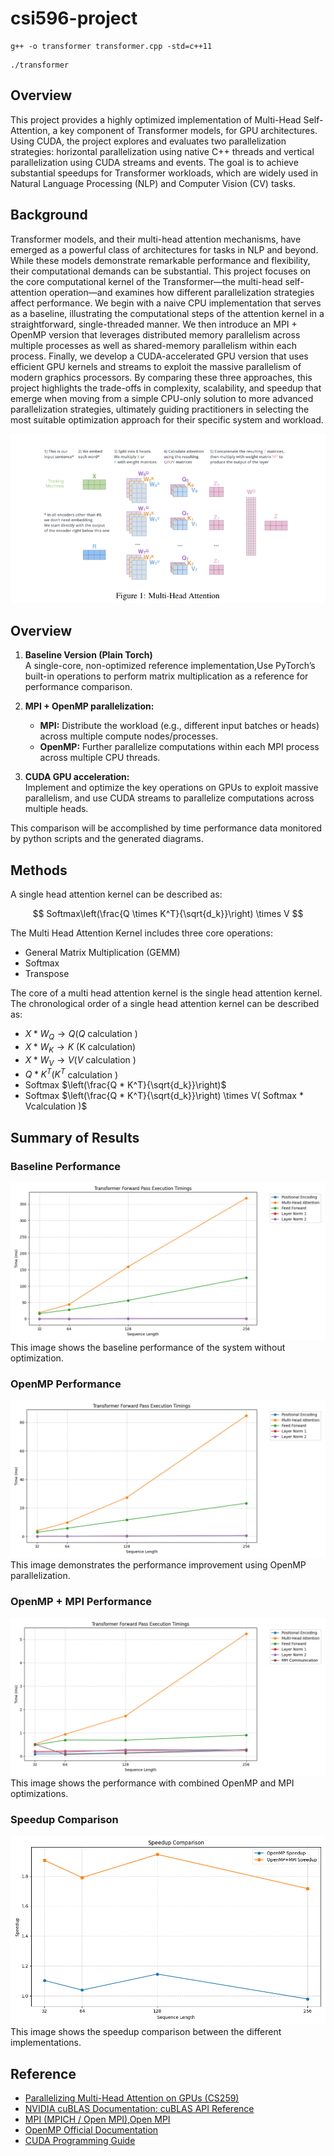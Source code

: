 # csi596-project

```
g++ -o transformer transformer.cpp -std=c++11
```

```
./transformer
```
## Overview
This project provides a highly optimized implementation of Multi-Head Self-Attention, a key component of Transformer models, for GPU architectures. Using CUDA, the project explores and evaluates two parallelization strategies: horizontal parallelization using native C++ threads and vertical parallelization using CUDA streams and events. The goal is to achieve substantial speedups for Transformer workloads, which are widely used in Natural Language Processing (NLP) and Computer Vision (CV) tasks.
## Background

Transformer models, and their multi-head attention mechanisms, have emerged as a powerful class of architectures for tasks in NLP and beyond. While these models demonstrate remarkable performance and flexibility, their computational demands can be substantial. This project focuses on the core computational kernel of the Transformer—the multi-head self-attention operation—and examines how different parallelization strategies affect performance. We begin with a naive CPU implementation that serves as a baseline, illustrating the computational steps of the attention kernel in a straightforward, single-threaded manner. We then introduce an MPI + OpenMP version that leverages distributed memory parallelism across multiple processes as well as shared-memory parallelism within each process. Finally, we develop a CUDA-accelerated GPU version that uses efficient GPU kernels and streams to exploit the massive parallelism of modern graphics processors. By comparing these three approaches, this project highlights the trade-offs in complexity, scalability, and speedup that emerge when moving from a simple CPU-only solution to more advanced parallelization strategies, ultimately guiding practitioners in selecting the most suitable optimization approach for their specific system and workload.

![Figure1](./README_IMAGE/Figure1.png)

## Overview

1. **Baseline Version (Plain Torch)**  
   A single-core, non-optimized reference implementation,Use PyTorch’s built-in operations to perform matrix multiplication as a reference for performance comparison.

2. **MPI + OpenMP parallelization:**

   - **MPI:** Distribute the workload (e.g., different input batches or heads) across multiple compute nodes/processes.
   - **OpenMP:** Further parallelize computations within each MPI process across multiple CPU threads.

3. **CUDA GPU acceleration:**  
   Implement and optimize the key operations on GPUs to exploit massive parallelism, and use CUDA streams to parallelize computations across multiple heads.

This comparison will be accomplished by time performance data monitored by python scripts and the generated diagrams.

## Methods

A single head attention kernel can be described as:

$$
Softmax\left(\frac{Q \times K^T}{\sqrt{d_k}}\right) \times V
$$

The Multi Head Attention Kernel includes three core operations:

- General Matrix Multiplication (GEMM)
- Softmax
- Transpose

The core of a multi head attention kernel is the single head attention kernel. The chronological order of a single head attention kernel can be described as:

- $X * W_Q \rightarrow Q(Q$ calculation $)$
- $X * W_K \rightarrow K$ (K calculation)
- $X * W_V \rightarrow V(V$ calculation $)$
- $Q * K^T\left(K^T\right.$ calculation $)$
- Softmax $\left(\frac{Q * K^T}{\sqrt{d_k}}\right)$
- Softmax $\left(\frac{Q * K^T}{\sqrt{d_k}}\right) \times V( Softmax * Vcalculation )$

## Summary of Results

### Baseline Performance

![Performance Comparison](./baseline/baseline.png)
This image shows the baseline performance of the system without optimization.

### OpenMP Performance

![Performance Comparison](./MPI_transformer/OpenMP.png)
This image demonstrates the performance improvement using OpenMP parallelization.

### OpenMP + MPI Performance

![Performance Comparison](./MPI_transformer/OpenMP+MPI.png)
This image shows the performance with combined OpenMP and MPI optimizations.

### Speedup Comparison

![Speedup Comparison](./speedup_comparison.png)
This image shows the speedup comparison between the different implementations.

## Reference
+ [Parallelizing Multi-Head Attention on GPUs (CS259)](https://hd10.dev/posts/my-interests-2/cs259.pdf)  
[]()
+ [NVIDIA cuBLAS Documentation: cuBLAS API Reference](https://docs.nvidia.com/cuda/cublas/index.html)
+ [MPI (MPICH / Open MPI)](https://www.mpich.org/),[Open MPI](https://www.open-mpi.org/)
+ [OpenMP Official Documentation](https://www.openmp.org/)
+ [CUDA Programming Guide](https://docs.nvidia.com/cuda/cuda-c-programming-guide/index.html)